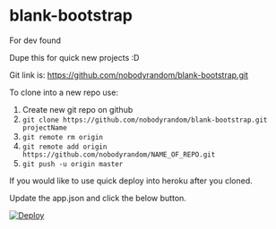 # blank-bootstrap
For dev found

Dupe this for quick new projects :D

Git link is: https://github.com/nobodyrandom/blank-bootstrap.git

To clone into a new repo use:

1. Create new git repo on github
2. `git clone https://github.com/nobodyrandom/blank-bootstrap.git projectName`
3. `git remote rm origin`
4. `git remote add origin https://github.com/nobodyrandom/NAME_OF_REPO.git`
5. `git push -u origin master`


If you would like to use quick deploy into heroku after you cloned.

Update the app.json and click the below button.

[![Deploy](https://www.herokucdn.com/deploy/button.svg)](https://heroku.com/deploy)
